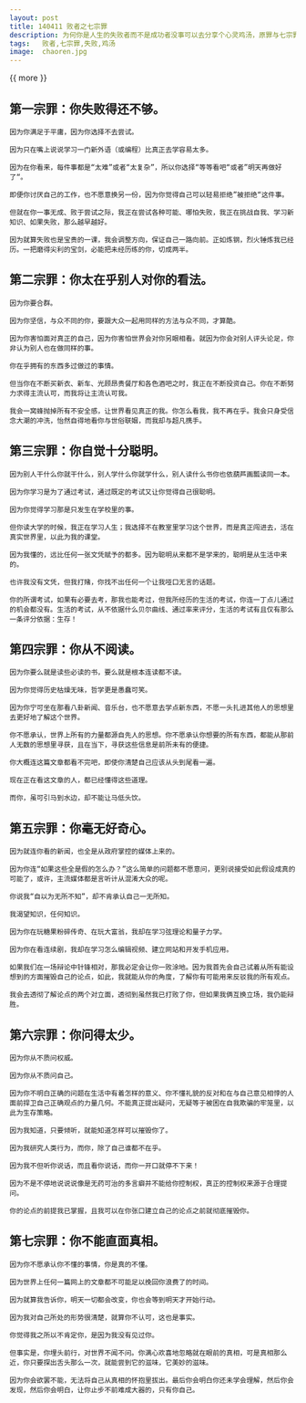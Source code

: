 ```yaml
---
layout: post
title: 140411 败者之七宗罪
description: 为何你是人生的失败者而不是成功者没事可以去分享个心灵鸡汤，原罪与七宗罪
tags:   败者,七宗罪,失败,鸡汤
image:  chaoren.jpg
---
```


{{ more }}


## 第一宗罪：你失败得还不够。

	因为你满足于平庸，因为你选择不去尝试。

	因为只在嘴上说说学习一门新外语（或编程）比真正去学容易太多。

	因为在你看来，每件事都是“太难”或者“太复杂”，所以你选择“等等看吧“或者”明天再做好了“。

	即便你讨厌自己的工作，也不愿意换另一份，因为你觉得自己可以轻易拒绝”被拒绝“这件事。

	但就在你一事无成、败于尝试之际，我正在尝试各种可能、哪怕失败，我正在挑战自我、学习新知识、如果失败，那么越早越好。

	因为就算失败也是宝贵的一课，我会调整方向，保证自己一路向前。正如炼钢，烈火锤炼我已经历。一把磨得尖利的宝剑，必能把未经历练的你，切成两半。

## 第二宗罪：你太在乎别人对你的看法。

	因为你要合群。

	因为你坚信，与众不同的你，要跟大众一起用同样的方法与众不同，才算酷。

	因为你害怕面对真正的自己，因为你害怕世界会对你另眼相看。就因为你会对别人评头论足，你非认为别人也在做同样的事。

	你在乎拥有的东西多过做过的事情。

	但当你在不断买新衣、新车、光顾昂贵餐厅和各色酒吧之时，我正在不断投资自己。你在不断努力求得主流认可，而我将让主流认可我。

	我会一窝蜂抛掉所有不安全感，让世界看见真正的我。你怎么看我，我不再在乎。我会只身受信念大潮的冲洗，怡然自得地看你与世俗联姻，而我却与超凡携手。

## 第三宗罪：你自觉十分聪明。

	因为别人干什么你就干什么，别人学什么你就学什么，别人读什么书你也依葫芦画瓢读同一本。

	因为你学习是为了通过考试，通过既定的考试又让你觉得自己很聪明。

	因为你觉得学习那是只发生在学校里的事。

	但你读大学的时候，我正在学习人生；我选择不在教室里学习这个世界，而是真正闯进去，活在真实世界里，以此为我的课堂。

	因为我懂的，远比任何一张文凭赋予的都多。因为聪明从来都不是学来的，聪明是从生活中来的。

	也许我没有文凭，但我打赌，你找不出任何一个让我哑口无言的话题。

	你的所谓考试，如果有必要去考，那我也能考过，但我所经历的生活的考试，你连一丁点儿通过的机会都没有。生活的考试，从不依据什么贝尔曲线、通过率来评分，生活的考试有且仅有那么一条评分依据：生存！

## 第四宗罪：你从不阅读。

	因为你要么就是读些必读的书，要么就是根本连读都不读。

	因为你觉得历史枯燥无味，哲学更是愚蠢可笑。

	因为你宁可坐在那看八卦新闻、音乐台，也不愿意去学点新东西，不愿一头扎进其他人的思想里去更好地了解这个世界。

	你不愿承认，世界上所有的力量都源自先人的思想。你不愿承认你想要的所有东西，都能从那前人无数的思想里寻获，且在当下，寻获这些信息是前所未有的便捷。

	你大概连这篇文章都看不完吧，即使你清楚自己应该从头到尾看一遍。

	现在正在看这文章的人，都已经懂得这些道理。

	而你，虽可引马到水边，却不能让马低头饮。

## 第五宗罪：你毫无好奇心。

	因为就连你看的新闻，也全是从政府掌控的媒体上来的。

	因为你连“如果这些全是假的怎么办？”这么简单的问题都不愿意问，更别说接受如此假设成真的可能了，或许，主流媒体都是言听计从混淆大众的呢。

	你说我“自以为无所不知”，却不肯承认自己一无所知。

	我渴望知识，任何知识。

	因为你在玩糖果粉碎传奇、在玩大富翁，我却在学习弦理论和量子力学。

	因为你在看连续剧，我却在学习怎么编辑视频、建立网站和开发手机应用。

	如果我们在一场辩论中针锋相对，那我必定会让你一败涂地。因为我首先会自己试着从所有能设想到的方面摧毁自己的论点，如此，我就能从你的角度，了解你有可能用来反驳我的所有观点。

	我会去透彻了解论点的两个对立面，透彻到虽然我已打败了你，但如果我俩互换立场，我仍能辩胜。

## 第六宗罪：你问得太少。

	因为你从不质问权威。

	因为你从不质问自己。

	因为你不明白正确的问题在生活中有着怎样的意义、你不懂礼貌的反对和在与自己意见相悖的人面前捍卫自己正确观点的力量几何。不能真正提出疑问，无疑等于被困在自我欺骗的牢笼里，以此为生存策略。

	因为我知道，只要倾听，就能知道怎样可以摧毁你了。

	因为我研究人类行为，而你，除了自己谁都不在乎。

	因为我不但听你说话，而且看你说话，而你一开口就停不下来！

	因为不是不停地说说说像是无药可治的多言癖并不能给你控制权，真正的控制权来源于合理提问。

	你的论点的前提我已掌握，且我可以在你张口建立自己的论点之前就彻底摧毁你。

## 第七宗罪：你不能直面真相。

	因为你不愿承认你不懂的事情，你是真的不懂。

	因为世界上任何一篇网上的文章都不可能足以挽回你浪费了的时间。

	因为就算我告诉你，明天一切都会改变，你也会等到明天才开始行动。

	因为我对自己所处的形势很清楚，就算你不认可，这也是事实。

	你觉得我之所以不肯定你，是因为我没有见过你。

	但事实是，你埋头前行，对世界不闻不问。你满心欢喜地忽略就在眼前的真相，可是真相那么近，你只要探出舌头那么一次，就能尝到它的滋味，它美妙的滋味。

	因为你会欲罢不能，无法将自己从真相的怀抱里拔出。最后你会明白你还未学会理解，然后你会发现，然后你会明白，让你止步不前难成大器的，只有你自己。